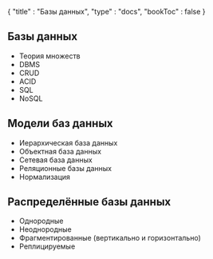 {
    "title" : "Базы данных",
    "type" : "docs",
	"bookToc" : false
}

## Базы данных
  * Теория множеств
  * DBMS
  * CRUD
  * ACID
  * SQL
  * NoSQL

## Модели баз данных
  * Иерархическая база данных
  * Объектная база данных
  * Сетевая база данных
  * Реляционные базы данных
  * Нормализация

## Распределённые базы данных
  * Однородные
  * Неоднородные
  * Фрагментированные (вертикально и горизонтально)
  * Реплицируемые
